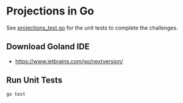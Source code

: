 # Projections in Go

See [projections_test.go](projections_test.go) for the unit tests to complete the challenges.

## Download Goland IDE

* https://www.jetbrains.com/go/nextversion/

## Run Unit Tests

```
go test
```
